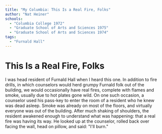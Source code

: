 ```yaml
---
title: "My Columbia: This Is a Real Fire, Folks"
author: "Nat Heiner"
schools:
  - "Columbia College 1972"
  - "Graduate School of Arts and Sciences 1975"
  - "Graduate School of Arts and Sciences 1974"
tags:
  - "Furnald Hall"
---
```


# This Is a Real Fire, Folks

I was head resident of Furnald Hall when I heard this one. In addition to fire drills, in which counselors would herd grumpy Furnald folk out of the building, we would occasionally have real fires, complete with flames and smoke, usually due to hot plates gone wild. On one such occasion, a counselor used his pass-key to enter the room of a resident who he knew was dead asleep. Smoke was already on most of the floors, and virtually everyone was out of the building. After much shaking of shoulders, the resident awakened enough to understand what was happening: that a real fire was having its way. He looked up at the counselor, rolled back over facing the wall, head on pillow, and said: "I'll burn."
